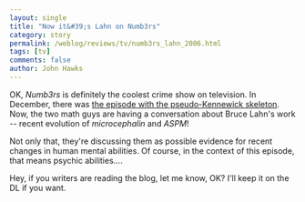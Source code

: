 ```yaml
---
layout: single 
title: "Now it&#39;s Lahn on Numb3rs" 
category: story
permalink: /weblog/reviews/tv/numb3rs_lahn_2006.html
tags: [tv] 
comments: false 
author: John Hawks 
---
```



<p>
OK, <i>Numb3rs</i> is definitely the coolest crime show on television. In December, there was <a href="http://johnhawks.net/weblog/reviews/tv/numbers_kennewick_2005.html">the episode with the pseudo-Kennewick skeleton</a>. Now, the two math guys are having a conversation about Bruce Lahn's work -- recent evolution of <i>microcephalin</i> and <i>ASPM</i>! 
</p>

<p>
Not only that, they're discussing them as possible evidence for recent changes in human mental abilities. Of course, in the context of this episode, that means psychic abilities....
</p>

<p>
Hey, if you writers are reading the blog, let me know, OK? I'll keep it on the DL if you want. 
</p>

